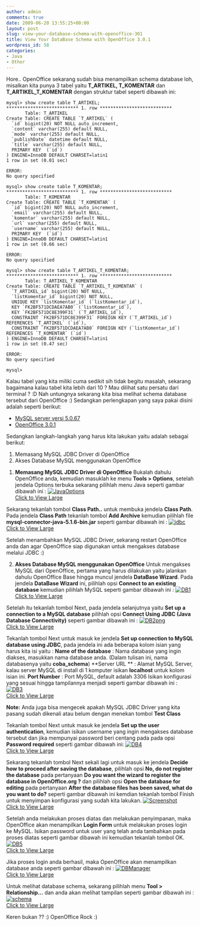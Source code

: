 ```yaml
---
author: admin
comments: true
date: 2009-06-20 13:55:25+00:00
layout: post
slug: view-your-database-schema-with-openoffice-301
title: View Your DataBase Schema with OpenOffice 3.0.1
wordpress_id: 58
categories:
- Java
- Other
---
```


Hore.. OpenOffice sekarang sudah bisa menampilkan schema database loh, misalkan kita punya 3 tabel yaitu **T_ARTIKEL, T_KOMENTAR** dan **T_ARTIKEL_T_KOMENTAR** dengan struktur tabel seperti dibawah ini:

    
    
    mysql> show create table T_ARTIKEL;
    *************************** 1. row ***************************
           Table: T_ARTIKEL
    Create Table: CREATE TABLE `T_ARTIKEL` (
      `id` bigint(20) NOT NULL auto_increment,
      `content` varchar(255) default NULL,
      `mode` varchar(255) default NULL,
      `publishDate` datetime default NULL,
      `title` varchar(255) default NULL,
      PRIMARY KEY  (`id`)
    ) ENGINE=InnoDB DEFAULT CHARSET=latin1
    1 row in set (0.01 sec)
    
    ERROR:
    No query specified
    
    mysql> show create table T_KOMENTAR;
    *************************** 1. row ***************************
           Table: T_KOMENTAR
    Create Table: CREATE TABLE `T_KOMENTAR` (
      `id` bigint(20) NOT NULL auto_increment,
      `email` varchar(255) default NULL,
      `komentar` varchar(255) default NULL,
      `url` varchar(255) default NULL,
      `username` varchar(255) default NULL,
      PRIMARY KEY  (`id`)
    ) ENGINE=InnoDB DEFAULT CHARSET=latin1
    1 row in set (0.66 sec)
    
    ERROR:
    No query specified
    
    mysql> show create table T_ARTIKEL_T_KOMENTAR;
    *************************** 1. row ***************************
           Table: T_ARTIKEL_T_KOMENTAR
    Create Table: CREATE TABLE `T_ARTIKEL_T_KOMENTAR` (
      `T_ARTIKEL_id` bigint(20) NOT NULL,
      `listKomentar_id` bigint(20) NOT NULL,
      UNIQUE KEY `listKomentar_id` (`listKomentar_id`),
      KEY `FK2BF571DCDAEA7AB0` (`listKomentar_id`),
      KEY `FK2BF571DC8E399F31` (`T_ARTIKEL_id`),
      CONSTRAINT `FK2BF571DC8E399F31` FOREIGN KEY (`T_ARTIKEL_id`) REFERENCES `T_ARTIKEL` (`id`),
      CONSTRAINT `FK2BF571DCDAEA7AB0` FOREIGN KEY (`listKomentar_id`) REFERENCES `T_KOMENTAR` (`id`)
    ) ENGINE=InnoDB DEFAULT CHARSET=latin1
    1 row in set (0.47 sec)
    
    ERROR:
    No query specified
    
    mysql>
    



Kalau tabel yang kita miliki cuma sedikit sih tidak begitu masalah, sekarang bagaimana kalau tabel kita lebih dari 10 ? Mau dilihat satu persatu dari terminal ? :D Nah untungnya sekarang kita bisa melihat schema database tersebut dari OpenOffice :) Sedangkan perlengkapan yang saya pakai disini adalah seperti berikut:
- [MySQL server versi 5.0.67](http://mysql.com)
- [OpenOffice 3.0.1](http://openoffice.org/)

Sedangkan langkah-langkah yang harus kita lakukan yaitu adalah sebagai berikut:
1. Memasang MySQL JDBC Driver di OpenOffice
2. Akses Database MySQL menggunakan OpenOffice
<!-- more -->





  1. **Memasang MySQL JDBC Driver di OpenOffice**
Bukalah dahulu OpenOffice anda, kemudian masuklah ke menu **Tools > Options**, setelah jendela Options terbuka sekarang pilihlah menu Java seperti gambar dibawah ini :
[![JavaOptions](http://farm4.static.flickr.com/3372/3643168009_b0d0fb8fa1.jpg)  
Click to View Large](http://www.flickr.com/photos/10243554@N02/3643168009/)

Sekarang tekanlah tombol **Class Path..** untuk membuka jendela **Class Path**. Pada jendela **Class Path** tekanlah tombol **Add Archive** kemudian pilihlah file **mysql-connector-java-5.1.6-bin.jar** seperti gambar dibawah ini :
[![jdbc](http://farm4.static.flickr.com/3615/3643168015_3115c285d9.jpg)  
Click to View Large](http://www.flickr.com/photos/10243554@N02/3643168015/)

Setelah menambahkan MySQL JDBC Driver, sekarang restart OpenOffice anda dan agar OpenOffice siap digunakan untuk mengakses database melalui JDBC :)





  2. **Akses Database MySQL menggunakan OpenOffice**
Untuk mengakses MySQL dari OpenOffice, pertama yang harus dilakukan yaitu jalankan dahulu OpenOffice Base hingga muncul jendela **DataBase Wizard**. Pada jendela **DataBase Wizard** ini, pilihlah opsi **Connect to an existing database** kemudian pilihlah MySQL seperti gambar dibawah ini :
[![DB1](http://farm4.static.flickr.com/3391/3643168021_c3d4a00ff2.jpg)  
Click to View Large](http://www.flickr.com/photos/10243554@N02/3643168021/)

Setelah itu tekanlah tombol Next, pada jendela selanjutnya yaitu **Set up a connection to a MySQL database** pilihlah opsi **Connect Using JDBC (Java Database Connectivity)** seperti gambar dibawah ini :
[![DB2png](http://farm4.static.flickr.com/3118/3643168025_50a9f45598.jpg)  
Click to View Large](http://www.flickr.com/photos/10243554@N02/3643168025/)

Tekanlah tombol Next untuk masuk ke jendela **Set up connection to MySQL database using JDBC**, pada jendela ini ada beberapa kolom isian yang harus kita isi yaitu :
**Name of the database** : Nama database yang ingin diakses, masukkan nama database anda. (Dalam tulisan ini, nama databasenya yaitu **coba_schema**)
**Server URL **			 : Alamat MySQL Server, kalau server MySQL di install di 1 komputer isikan **localhost** untuk kolom isian ini.
**Port Number**			 : Port MySQL, default adalah 3306
Isikan konfigurasi yang sesuai hingga tampilannya menjadi seperti gambar dibawah ini :
[![DB3](http://farm4.static.flickr.com/3626/3643168031_e8910ba46a.jpg)  
Click to View Large](http://www.flickr.com/photos/10243554@N02/3643168031/)

**Note:** Anda juga bisa mengecek apakah MySQL JDBC Driver yang kita pasang sudah dikenali atau belum dengan menekan tombol **Test Class**

Tekanlah tombol Next untuk masuk ke jendela **Set up the user authentication**, kemudian isikan username yang ingin mengakses database tersebut dan jika mempunyai password beri centang pada pada opsi **Password required** seperti gambar dibawah ini:
[![DB4](http://farm3.static.flickr.com/2463/3643168035_47d428048c.jpg)  
Click to View Large](http://www.flickr.com/photos/10243554@N02/3643168035/)

Sekarang tekanlah tombol Next sekali lagi untuk masuk ke jendela **Decide how to proceed after saving the database**, pilihlah opsi **No, do not register the database** pada pertanyaan **Do you want the wizard to register the database in OpenOffice.org ?** dan pilihlah opsi **Open the database for editing** pada pertanyaan **After the database files has been saved, what do you want to do?** seperti gambar dibawah ini kemdian tekanlah tombol Finish untuk menyimpan konfigurasi yang sudah kita lakukan.
[![Screenshot](http://farm4.static.flickr.com/3397/3644022138_e8c4289064.jpg)  
Click to View Large](http://www.flickr.com/photos/10243554@N02/3644022138/)




Setelah anda melakukan proses diatas dan melakukan penyimpanan, maka OpenOffice akan menampilkan **Login Form** untuk melakukan proses login ke MySQL. Isikan password untuk user yang telah anda tambahkan pada proses diatas seperti gambar dibawah ini kemudian tekanlah tombol OK.
[![DB5](http://farm3.static.flickr.com/2431/3643997572_ef6f8f5b6f.jpg)  
Click to View Large](http://www.flickr.com/photos/10243554@N02/3643997572/)

Jika proses login anda berhasil, maka OpenOffice akan menampilkan database anda seperti gambar dibawah ini :
[![DBManager](http://farm4.static.flickr.com/3643/3643997576_46f3891bfb.jpg)  
Click to View Large](http://www.flickr.com/photos/10243554@N02/3643997576/)

Untuk melihat database schema, sekarang pilihlah menu **Tool > Relationship...** dan anda akan melihat tampilan seperti gambar dibawah ini :
[![schema](http://farm3.static.flickr.com/2438/3643997580_97fbbd76eb.jpg)  
Click to View Large](http://www.flickr.com/photos/10243554@N02/3643997580/)

Keren bukan ?? :) OpenOffice Rock :)
